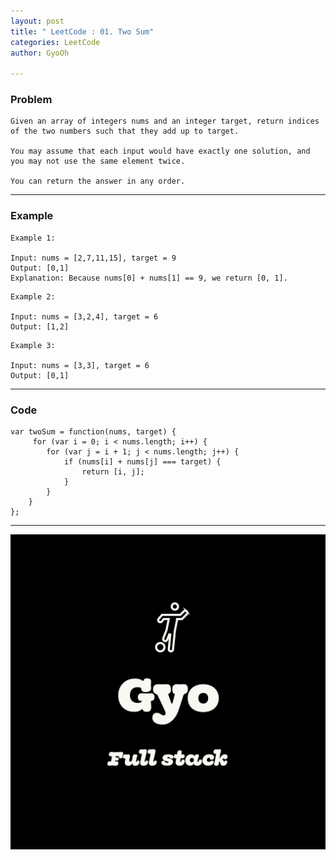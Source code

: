 ```yaml
---
layout: post
title: " LeetCode : 01. Two Sum"
categories: LeetCode
author: GyoOh 

---
```






### Problem

```
Given an array of integers nums and an integer target, return indices of the two numbers such that they add up to target.

You may assume that each input would have exactly one solution, and you may not use the same element twice.

You can return the answer in any order.
```
---

### Example
```
Example 1:

Input: nums = [2,7,11,15], target = 9
Output: [0,1]
Explanation: Because nums[0] + nums[1] == 9, we return [0, 1].
```
```
Example 2:

Input: nums = [3,2,4], target = 6
Output: [1,2]
```
```
Example 3:

Input: nums = [3,3], target = 6
Output: [0,1]
```
---

### Code 
```
var twoSum = function(nums, target) {
     for (var i = 0; i < nums.length; i++) {
        for (var j = i + 1; j < nums.length; j++) {
            if (nums[i] + nums[j] === target) {
                return [i, j];
            }
        }
    }
};
```
---
![logo](assets/images/2023-02-06-LeetCode-01-TwoSum/logo.png)
